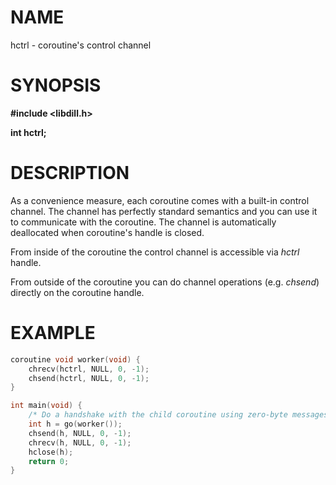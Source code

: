 # NAME

hctrl - coroutine's control channel

# SYNOPSIS

**#include &lt;libdill.h>**

**int hctrl;**

# DESCRIPTION

As a convenience measure, each coroutine comes with a built-in control channel. The channel has perfectly standard semantics and you can use it to communicate with the coroutine. The channel is automatically deallocated when coroutine's handle is closed.

From inside of the coroutine the control channel is accessible via _hctrl_ handle.

From outside of the coroutine you can do channel operations (e.g. _chsend_) directly on the coroutine handle. 

# EXAMPLE

```c
coroutine void worker(void) {
    chrecv(hctrl, NULL, 0, -1);
    chsend(hctrl, NULL, 0, -1);
}

int main(void) {
    /* Do a handshake with the child coroutine using zero-byte messages. */
    int h = go(worker());
    chsend(h, NULL, 0, -1);
    chrecv(h, NULL, 0, -1);
    hclose(h);
    return 0;
}

```

